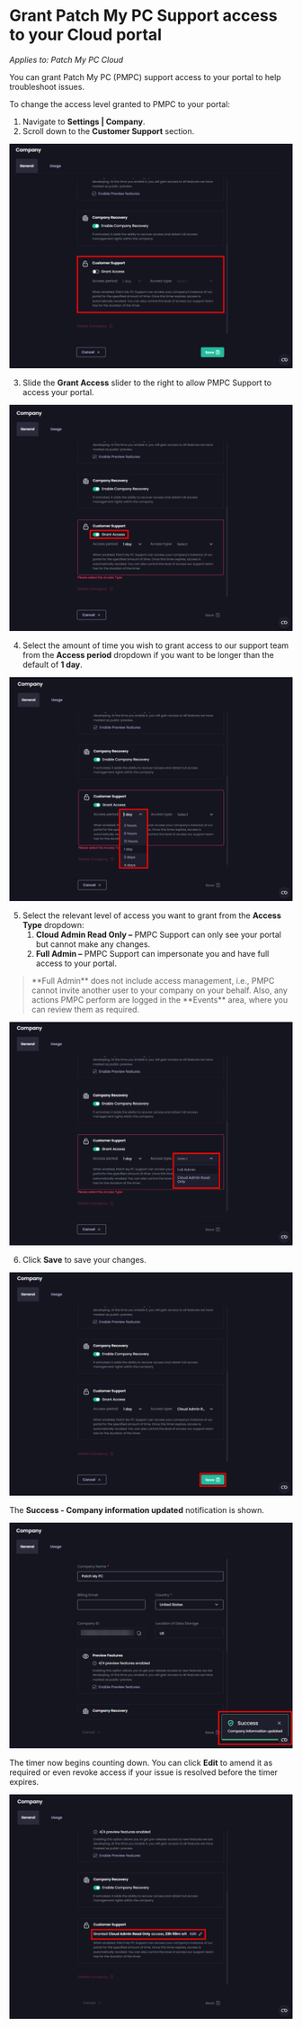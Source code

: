 # Grant Patch My PC Support access to your Cloud portal

_Applies to: Patch My PC Cloud_

You can grant Patch My PC (PMPC) support access to your portal to help troubleshoot issues.

To change the access level granted to PMPC to your portal:&#x20;

1. Navigate to **Settings | Company**.
2. Scroll down to the **Customer Support** section.

![Scrolling down to the "Customer Support" section.](/_images/image-(2690).png "Scrolling down to the “Customer Support” section.")

3. Slide the **Grant Access** slider to the right to allow PMPC Support to access your portal.

![Sliding the "Grant Access" slider to the right to allow PMPC Support to access your portal.](/_images/image-(2691).png "Sliding the “Grant Access” slider to the right to allow PMPC Support to access your portal.")

4. Select the amount of time you wish to grant access to our support team from the **Access period** dropdown if you want to be longer than the default of **1 day**.

![Select the amount of time to grant our support team access from the "Access period" dropdown](/_images/image-(2692).png "Select the amount of time to grant our support team access from the &#x22;Access period&#x22; dropdown")

5. Select the relevant level of access you want to grant from the **Access Type** dropdown:
   1. **Cloud Admin Read Only –** PMPC Support can only see your portal but cannot make any changes.
   2. **Full Admin –** PMPC Support can impersonate you and have full access to your portal.

<blockquote class="wp-block-quote is-important">
<p>**Full Admin** does not include access management, i.e., PMPC cannot invite another user to your company on your behalf. Also, any actions PMPC perform are logged in the **Events** area, where you can review them as required.</p>
</blockquote>

!["Access type" dropdown](/_images/image-(2693).png "“Access type” dropdown")

6. Click **Save** to save your changes.

![Clicking "Save" to save your changes.](/_images/image-(2694).png "Clicking “Save” to save your changes.")

The **Success - Company information updated** notification is shown.

!["Success - Company information updated" notification](/_images/image-(2695).png "“Success - Company information updated” notification")

The timer now begins counting down. You can click **Edit** to amend it as required or even revoke access if your issue is resolved before the timer expires.

![Access timer counting down](/_images/image-(2696).png "Access timer counting down")